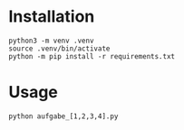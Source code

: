 # Installation

    python3 -m venv .venv
    source .venv/bin/activate
    python -m pip install -r requirements.txt


# Usage

    python aufgabe_[1,2,3,4].py
